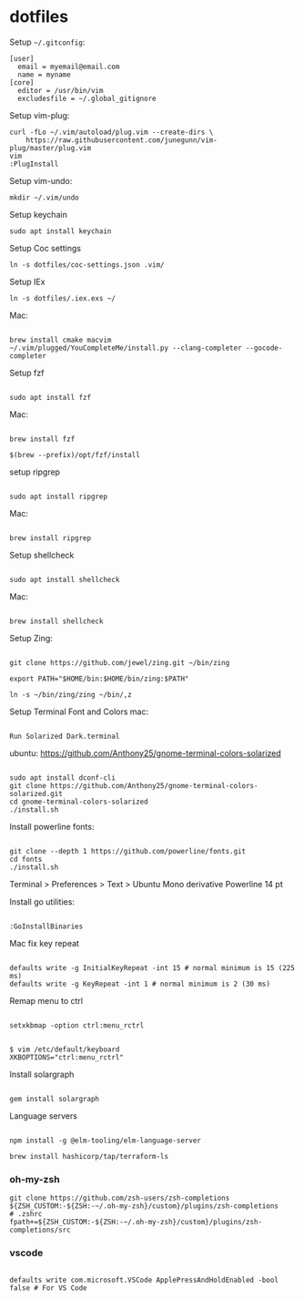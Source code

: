 # dotfiles

Setup `~/.gitconfig`:

```
[user]
  email = myemail@email.com
  name = myname
[core]
  editor = /usr/bin/vim
  excludesfile = ~/.global_gitignore
```

Setup vim-plug:

```
curl -fLo ~/.vim/autoload/plug.vim --create-dirs \
    https://raw.githubusercontent.com/junegunn/vim-plug/master/plug.vim
vim
:PlugInstall
```

Setup vim-undo:

```
mkdir ~/.vim/undo
```

Setup keychain

```
sudo apt install keychain
```

Setup Coc settings

```
ln -s dotfiles/coc-settings.json .vim/
```

Setup IEx

```
ln -s dotfiles/.iex.exs ~/
```

Mac:

```

brew install cmake macvim
~/.vim/plugged/YouCompleteMe/install.py --clang-completer --gocode-completer

```

Setup fzf

```

sudo apt install fzf

```

Mac:

```

brew install fzf

$(brew --prefix)/opt/fzf/install
```

setup ripgrep

```

sudo apt install ripgrep

```

Mac:

```

brew install ripgrep

```

Setup shellcheck

```

sudo apt install shellcheck

```

Mac:

```

brew install shellcheck

```

Setup Zing:

```

git clone https://github.com/jewel/zing.git ~/bin/zing

export PATH="$HOME/bin:$HOME/bin/zing:$PATH"

ln -s ~/bin/zing/zing ~/bin/,z

```

Setup Terminal Font and Colors
mac:

```

Run Solarized Dark.terminal

```

ubuntu:
https://github.com/Anthony25/gnome-terminal-colors-solarized

```

sudo apt install dconf-cli
git clone https://github.com/Anthony25/gnome-terminal-colors-solarized.git
cd gnome-terminal-colors-solarized
./install.sh

```

Install powerline fonts:

```

git clone --depth 1 https://github.com/powerline/fonts.git
cd fonts
./install.sh

```

Terminal > Preferences > Text > Ubuntu Mono derivative Powerline 14 pt

Install go utilities:

```

:GoInstallBinaries

```

Mac fix key repeat

```

defaults write -g InitialKeyRepeat -int 15 # normal minimum is 15 (225 ms)
defaults write -g KeyRepeat -int 1 # normal minimum is 2 (30 ms)

```

Remap menu to ctrl

```

setxkbmap -option ctrl:menu_rctrl

```

```

$ vim /etc/default/keyboard
XKBOPTIONS="ctrl:menu_rctrl"

```

Install solargraph

```

gem install solargraph

```

Language servers

```

npm install -g @elm-tooling/elm-language-server

```

```
brew install hashicorp/tap/terraform-ls
```

### oh-my-zsh

```
git clone https://github.com/zsh-users/zsh-completions ${ZSH_CUSTOM:-${ZSH:-~/.oh-my-zsh}/custom}/plugins/zsh-completions
# .zshrc
fpath+=${ZSH_CUSTOM:-${ZSH:-~/.oh-my-zsh}/custom}/plugins/zsh-completions/src
```

### vscode

```

defaults write com.microsoft.VSCode ApplePressAndHoldEnabled -bool false # For VS Code

```
